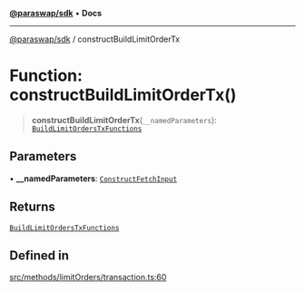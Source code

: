 [**@paraswap/sdk**](../README.md) • **Docs**

***

[@paraswap/sdk](../globals.md) / constructBuildLimitOrderTx

# Function: constructBuildLimitOrderTx()

> **constructBuildLimitOrderTx**(`__namedParameters`): [`BuildLimitOrdersTxFunctions`](../type-aliases/BuildLimitOrdersTxFunctions.md)

## Parameters

• **\_\_namedParameters**: [`ConstructFetchInput`](../interfaces/ConstructFetchInput.md)

## Returns

[`BuildLimitOrdersTxFunctions`](../type-aliases/BuildLimitOrdersTxFunctions.md)

## Defined in

[src/methods/limitOrders/transaction.ts:60](https://github.com/paraswap/paraswap-sdk/blob/master/src/methods/limitOrders/transaction.ts#L60)
